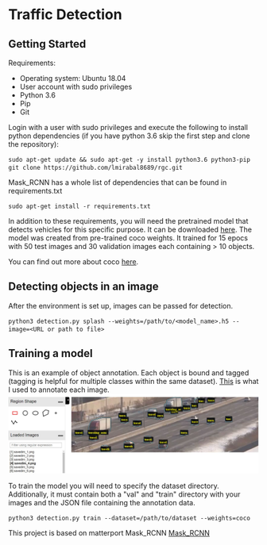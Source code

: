 # Traffic Detection

## Getting Started

Requirements:
- Operating system: Ubuntu 18.04
- User account with sudo privileges
- Python 3.6
- Pip
- Git

Login with a user with sudo privileges and execute the following to install python dependencies (if you have python 3.6 skip the first step and clone the repository):

```
sudo apt-get update && sudo apt-get -y install python3.6 python3-pip
git clone https://github.com/lmirabal8689/rgc.git
```

Mask_RCNN has a whole list of dependencies that can be found in requirements.txt
```
sudo apt-get install -r requirements.txt
``` 

In addition to these requirements, you will need the pretrained model that detects vehicles for this specific purpose. It can be downloaded [here](https://laurencemirabal.com:4444/index.php/s/nptHYAEskHmEK3z). The model was created from pre-trained coco weights. It trained for 15 epocs with 50 test images and 30 validation images each containing > 10 objects.

You can find out more about coco [here](http://cocodataset.org/#home).

## Detecting objects in an image
After the environment is set up, images can be passed for detection.
```
python3 detection.py splash --weights=/path/to/<model_name>.h5 --image=<URL or path to file>
```


## Training a model
This is an example of object annotation. Each object is bound and tagged (tagging is helpful for multiple classes within the same dataset). [This](http://www.robots.ox.ac.uk/~vgg/software/via/via-1.0.6.html) is what I used to annotate each image.
![](/assets/annotation.JPG)


To train the model you will need to specify the dataset directory. Additionally, it must contain both a "val" and "train" directory with your images and the JSON file containing the annotation data.
```
python3 detection.py train --dataset=/path/to/dataset --weights=coco
```


This project is based on matterport Mask_RCNN
[Mask_RCNN](htps://github.com/matterport/Mask_RCNN)